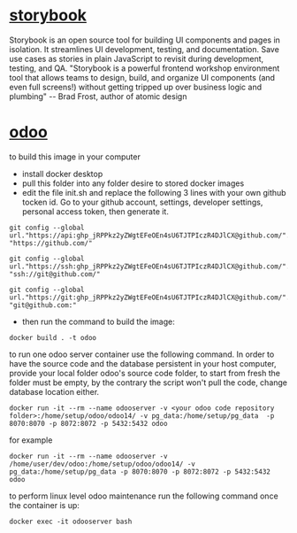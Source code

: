 # [storybook](https://github.com/akurey/aktech/tree/master/docker%20images/storybook)
Storybook is an open source tool for building UI components and pages in isolation. It streamlines UI development, testing, and documentation. Save use cases as stories in plain JavaScript to revisit during development, testing, and QA.
"Storybook is a powerful frontend workshop environment tool that allows teams to design, build, and organize UI components (and even full screens!) without getting tripped up over business logic and plumbing" -- Brad Frost, author of atomic design

# [odoo](https://github.com/akurey/aktech/tree/master/docker%20images/odoo) 

to build this image in your computer
- install docker desktop
- pull this folder into any folder desire to stored docker images
- edit the file init.sh and replace the following 3 lines with your own github tocken id. Go to your github account, settings, developer settings, personal access token, then generate it. 

```
git config --global url."https://api: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@github.com/".insteadOf "https://github.com/"

git config --global url."https://ssh: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@github.com/".insteadOf "ssh://git@github.com/"

git config --global url."https://git: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@github.com/".insteadOf "git@github.com:"
```
- then run the command to build the image:  
```
docker build . -t odoo
```

to run one odoo server container use the following command. In order to have the source code and the database persistent in your host computer, provide your local folder odoo's source code folder, to start from fresh the folder must be empty, by the contrary the script won't pull the code, change database location either. 

```
docker run -it --rm --name odooserver -v <your odoo code repository folder>:/home/setup/odoo/odoo14/ -v pg_data:/home/setup/pg_data  -p 8070:8070 -p 8072:8072 -p 5432:5432 odoo 
```

for example
```
docker run -it --rm --name odooserver -v /home/user/dev/odoo:/home/setup/odoo/odoo14/ -v pg_data:/home/setup/pg_data -p 8070:8070 -p 8072:8072 -p 5432:5432 odoo 
```

to perform linux level odoo maintenance run the following command once the container is up: 
```
docker exec -it odooserver bash
```


